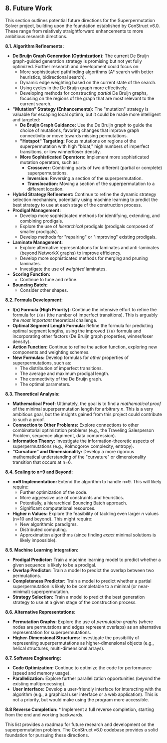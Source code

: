 ## 8. Future Work

This section outlines potential future directions for the Superpermutation Solver project, building upon the foundation established by ConStruct v6.0.  These range from relatively straightforward enhancements to more ambitious research directions.

**8.1. Algorithm Refinements:**

*   **De Bruijn Graph Generation (Optimization):**  The current De Bruijn graph-guided generation strategy is promising but not yet fully optimized. Further research and development could focus on:
    *   More sophisticated pathfinding algorithms (A* search with better heuristics, bidirectional search).
    *   Dynamic edge weighting based on the current state of the search.
    *   Using cycles in the De Bruijn graph more effectively.
    *   Developing methods for constructing *partial* De Bruijn graphs, focusing on the regions of the graph that are most relevant to the current search.
*   **"Mutation" Strategy (Enhancements):** The "mutation" strategy is valuable for escaping local optima, but it could be made more intelligent and targeted:
    *   **De Bruijn Graph Guidance:** Use the De Bruijn graph to guide the choice of mutations, favoring changes that improve graph connectivity or move towards missing permutations.
    *   **"Hotspot" Targeting:**  Focus mutations on regions of the superpermutation with high "bloat," high numbers of imperfect transitions, or low winner/loser density.
    *   **More Sophisticated Operators:** Implement more sophisticated mutation operators, such as:
        *   **Crossover:** Combining parts of two different (partial or complete) superpermutations.
        *   **Inversion:** Reversing a section of the superpermutation.
        *   **Translocation:** Moving a section of the superpermutation to a different location.
*   **Hybrid Strategy Refinement:**  Continue to refine the dynamic strategy selection mechanism, potentially using machine learning to predict the best strategy to use at each stage of the construction process.
*   **Prodigal Management:**
    *   Develop more sophisticated methods for identifying, extending, and combining prodigals.
    *   Explore the use of *hierarchical* prodigals (prodigals composed of smaller prodigals).
    *   Develop methods for "repairing" or "improving" existing prodigals.
*   **Laminate Management:**
    *   Explore alternative representations for laminates and anti-laminates (beyond NetworkX graphs) to improve efficiency.
    *   Develop more sophisticated methods for merging and pruning laminates.
    *   Investigate the use of *weighted* laminates.
*   **Scoring Function:**
    *  Continue to tune and refine.
* **Bouncing Batch:**
    * Consider other shapes.

**8.2. Formula Development:**

*   **I(n) Formula (High Priority):**  Continue the intensive effort to refine the formula for `I(n)` (the number of imperfect transitions).  This is arguably the *most important* theoretical challenge.
*   **Optimal Segment Length Formula:** Refine the formula for predicting optimal segment lengths, using the improved `I(n)` formula and incorporating other factors (De Bruijn graph properties, winner/loser density).
*   **Action Function:**  Continue to refine the action function, exploring new components and weighting schemes.
*   **New Formulas:**  Develop formulas for *other* properties of superpermutations, such as:
    *   The distribution of imperfect transitions.
    *   The average and maximum prodigal length.
    *   The connectivity of the De Bruijn graph.
    *  The optimal parameters.

**8.3. Theoretical Analysis:**

*   **Mathematical Proof:**  Ultimately, the goal is to find a *mathematical proof* of the minimal superpermutation length for arbitrary *n*.  This is a very ambitious goal, but the insights gained from this project could contribute to such a proof.
*   **Connection to Other Problems:**  Explore connections to other combinatorial optimization problems (e.g., the Traveling Salesperson Problem, sequence alignment, data compression).
*   **Information Theory:**  Investigate the information-theoretic aspects of superpermutations (e.g., Kolmogorov complexity, entropy).
*   **"Curvature" and Dimensionality:**  Develop a more rigorous mathematical understanding of the "curvature" or dimensionality transition that occurs at n=6.

**8.4. Scaling to n=9 and Beyond:**

*   **n=9 Implementation:**  Extend the algorithm to handle n=9. This will likely require:
    *   Further optimization of the code.
    *   More aggressive use of constraints and heuristics.
    *   Potentially, a hierarchical Bouncing Batch approach.
    *   Significant computational resources.
*   **Higher n Values:**  Explore the feasibility of tackling even larger *n* values (n=10 and beyond). This might require:
    *   New algorithmic paradigms.
    *   Distributed computing.
    *   Approximation algorithms (since finding *exact* minimal solutions is likely impossible).

**8.5. Machine Learning Integration:**

*   **Prodigal Predictor:** Train a machine learning model to predict whether a given sequence is likely to be a prodigal.
*   **Overlap Predictor:** Train a model to predict the overlap between two permutations.
*   **Completeness Predictor:** Train a model to predict whether a partial superpermutation is likely to be completable to a minimal (or near-minimal) superpermutation.
*   **Strategy Selection:**  Train a model to predict the best generation strategy to use at a given stage of the construction process.

**8.6. Alternative Representations:**

*   **Permutation Graphs:** Explore the use of *permutation graphs* (where nodes are permutations and edges represent overlaps) as an alternative representation for superpermutations.
*   **Higher-Dimensional Structures:**  Investigate the possibility of representing superpermutations as higher-dimensional objects (e.g., helical structures, multi-dimensional arrays).

**8.7. Software Engineering:**

*   **Code Optimization:**  Continue to optimize the code for performance (speed and memory usage).
*   **Parallelization:**  Explore further parallelization opportunities (beyond the existing multiprocessing).
*   **User Interface:**  Develop a user-friendly interface for interacting with the algorithm (e.g., a graphical user interface or a web application). This is not a priority, but would make using the program more accessible.

**8.8 Reverse Completion:**
    * Implement a full reverse completion, starting from the end and working backwards.

This list provides a roadmap for future research and development on the superpermutation problem. The ConStruct v6.0 codebase provides a solid foundation for pursuing these directions.